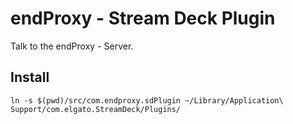 # endProxy - Stream Deck Plugin

Talk to the endProxy - Server.

## Install

```
ln -s $(pwd)/src/com.endproxy.sdPlugin ~/Library/Application\ Support/com.elgato.StreamDeck/Plugins/
```
